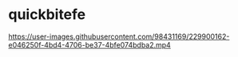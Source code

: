 # quickbitefe

https://user-images.githubusercontent.com/98431169/229900162-e046250f-4bd4-4706-be37-4bfe074bdba2.mp4

